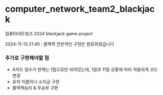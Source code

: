 # computer_network_team2_blackjack

컴퓨터네트워크 2024
blackjack game project

2024-11-13 21:40 : 블랙잭 전반적인 구현은 완료하였습니다
### 추가로 구현해야할 점
- A카드 점수가 현재는 1점으로만 되어있는데, 1점과 11점 상황에 따라 적용되게 코드 변경
- 유저 이름이나 소지금 구현
- 블랙잭승리 & 무승부 구현
